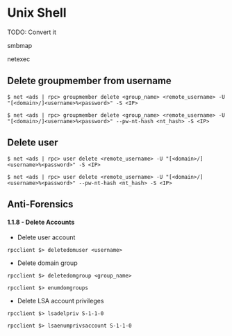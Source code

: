 # Unix Shell

TODO: Convert it

smbmap

netexec

## Delete groupmember from username

```
$ net <ads | rpc> groupmember delete <group_name> <remote_username> -U "[<domain>/]<username>%<password>" -S <IP>

$ net <ads | rpc> groupmember delete <group_name> <remote_username> -U "[<domain>/]<username>%<password>" --pw-nt-hash <nt_hash> -S <IP>
```

## Delete user

```
$ net <ads | rpc> user delete <remote_username> -U "[<domain>/]<username>%<password>" -S <IP>

$ net <ads | rpc> user delete <remote_username> -U "[<domain>/]<username>%<password>" --pw-nt-hash <nt_hash> -S <IP>
```

## Anti-Forensics

#### 1.1.8 - Delete Accounts

- Delete user account

```
rpcclient $> deletedomuser <username>
```

- Delete domain group

```
rpcclient $> deletedomgroup <group_name>

rpcclient $> enumdomgroups
```

- Delete LSA account privileges

```
rpcclient $> lsadelpriv S-1-1-0

rpcclient $> lsaenumprivsaccount S-1-1-0
```